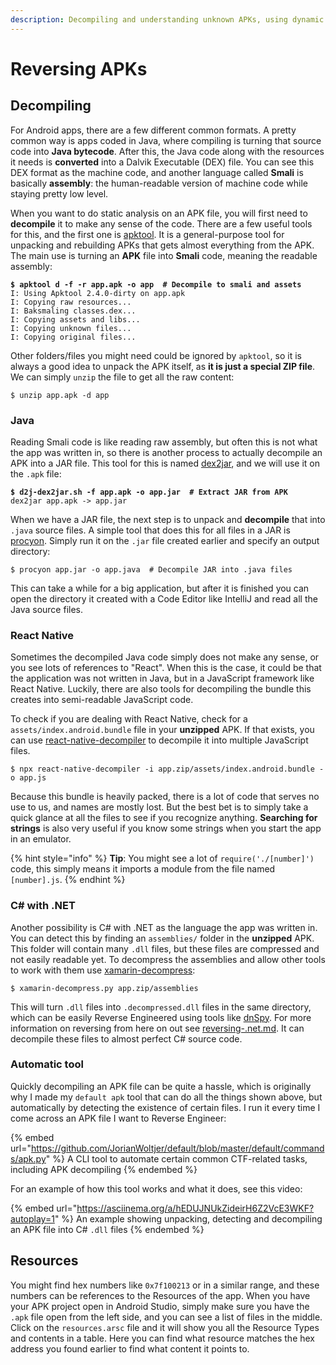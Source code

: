 ```yaml
---
description: Decompiling and understanding unknown APKs, using dynamic and static testing
---
```


# Reversing APKs

## Decompiling

For Android apps, there are a few different common formats. A pretty common way is apps coded in Java, where compiling is turning that source code into **Java bytecode**. After this, the Java code along with the resources it needs is **converted** into a Dalvik Executable (DEX) file. You can see this DEX format as the machine code, and another language called **Smali** is basically **assembly**: the human-readable version of machine code while staying pretty low level.&#x20;

When you want to do static analysis on an APK file, you will first need to **decompile** it to make any sense of the code. There are a few useful tools for this, and the first one is [apktool](https://ibotpeaches.github.io/Apktool/). It is a general-purpose tool for unpacking and rebuilding APKs that gets almost everything from the APK. The main use is turning an **APK** file into **Smali** code, meaning the readable assembly:

<pre class="language-shell-session"><code class="lang-shell-session"><strong>$ apktool d -f -r app.apk -o app  # Decompile to smali and assets
</strong>I: Using Apktool 2.4.0-dirty on app.apk
I: Copying raw resources...
I: Baksmaling classes.dex...
I: Copying assets and libs...
I: Copying unknown files...
I: Copying original files...
</code></pre>

Other folders/files you might need could be ignored by `apktool`, so it is always a good idea to unpack the APK itself, as **it is just a special ZIP file**. We can simply `unzip` the file to get all the raw content:

```shell-session
$ unzip app.apk -d app
```

### Java

Reading Smali code is like reading raw assembly, but often this is not what the app was written in, so there is another process to actually decompile an APK into a JAR file. This tool for this is named [dex2jar](https://github.com/pxb1988/dex2jar/releases), and we will use it on the `.apk` file:

<pre class="language-shell-session"><code class="lang-shell-session"><strong>$ d2j-dex2jar.sh -f app.apk -o app.jar  # Extract JAR from APK
</strong>dex2jar app.apk -> app.jar
</code></pre>

When we have a JAR file, the next step is to unpack and **decompile** that into `.java` source files. A simple tool that does this for all files in a JAR is [procyon](https://github.com/ststeiger/procyon). Simply run it on the `.jar` file created earlier and specify an output directory:

```shell-session
$ procyon app.jar -o app.java  # Decompile JAR into .java files
```

This can take a while for a big application, but after it is finished you can open the directory it created with a Code Editor like IntelliJ and read all the Java source files.&#x20;

### React Native

Sometimes the decompiled Java code simply does not make any sense, or you see lots of references to "React". When this is the case, it could be that the application was not written in Java, but in a JavaScript framework like React Native. Luckily, there are also tools for decompiling the bundle this creates into semi-readable JavaScript code.

To check if you are dealing with React Native, check for a `assets/index.android.bundle` file in your **unzipped** APK. If that exists, you can use [react-native-decompiler](https://www.npmjs.com/package/react-native-decompiler) to decompile it into multiple JavaScript files.&#x20;

```shell-session
$ npx react-native-decompiler -i app.zip/assets/index.android.bundle -o app.js
```

Because this bundle is heavily packed, there is a lot of code that serves no use to us, and names are mostly lost. But the best bet is to simply take a quick glance at all the files to see if you recognize anything. **Searching for strings** is also very useful if you know some strings when you start the app in an emulator.&#x20;

{% hint style="info" %}
**Tip**: You might see a lot of `require('./[number]')` code, this simply means it imports a module from the file named `[number].js`.
{% endhint %}

### C# with .NET

Another possibility is C# with .NET as the language the app was written in. You can detect this by finding an `assemblies/` folder in the **unzipped** APK. This folder will contain many `.dll` files, but these files are compressed and not easily readable yet. To decompress the assemblies and allow other tools to work with them use [xamarin-decompress](https://github.com/NickstaDB/xamarin-decompress/blob/main/xamarin-decompress.py):

```shell-session
$ xamarin-decompress.py app.zip/assemblies
```

This will turn `.dll` files into `.decompressed.dll` files in the same directory, which can be easily Reverse Engineered using tools like [dnSpy](https://github.com/dnSpy/dnSpy). For more information on reversing from here on out see [reversing-.net.md](../reverse-engineering/reversing-.net.md "mention"). It can decompile these files to almost perfect C# source code.&#x20;

### Automatic tool

Quickly decompiling an APK file can be quite a hassle, which is originally why I made my `default apk` tool that can do all the things shown above, but automatically by detecting the existence of certain files. I run it every time I come across an APK file I want to Reverse Engineer:

{% embed url="https://github.com/JorianWoltjer/default/blob/master/default/commands/apk.py" %}
A CLI tool to automate certain common CTF-related tasks, including APK decompiling
{% endembed %}

For an example of how this tool works and what it does, see this video:

{% embed url="https://asciinema.org/a/hEDUJNUkZideirH6Z2VcE3WKF?autoplay=1" %}
An example showing unpacking, detecting and decompiling an APK file into C# `.dll` files
{% endembed %}

## Resources

You might find hex numbers like `0x7f100213` or in a similar range, and these numbers can be references to the Resources of the app. When you have your APK project open in Android Studio, simply make sure you have the `.apk` file open from the left side, and you can see a list of files in the middle. Click on the `resources.arsc` file and it will show you all the Resource Types and contents in a table. Here you can find what resource matches the hex address you found earlier to find what content it points to.&#x20;
